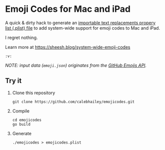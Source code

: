 # Emoji Codes for Mac and iPad

A quick & dirty hack to generate an [importable text replacements propery list (.plist) file][1] to add system-wide support for emoji codes to Mac and iPad. 

I regret nothing. 

Learn more at https://sheesh.blog/system-wide-emoji-codes

`:v:` 

_NOTE: input data (`emoji.json`) originates from the [GitHub Emojis API][2]._ 

## Try it 

1. Clone this repository 

   ```
   git clone https://github.com/calebhailey/emojicodes.git
   ```

2. Compile

   ```
   cd emojicodes
   go build
   ```

3. Generate

   ```
   ./emojicodes > emojicodes.plist
   ```

[1]: https://support.apple.com/guide/mac-help/back-up-and-share-text-replacements-on-mac-mchl2a7bd795/mac
[2]: https://docs.github.com/en/rest/emojis